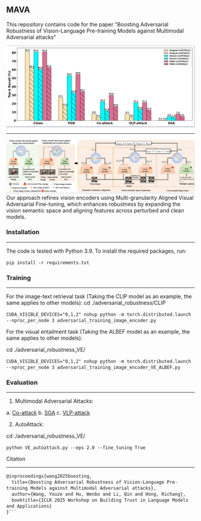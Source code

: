 ## MAVA

This repository contains code for the paper "Boosting Adversarial Robustness of Vision-Language Pre-training Models against Multimodal Adversarial attacks"

![](./assets/intro.png)
***
![Alt text](./assets/method.png)
Our approach refines vision encoders using Multi-granularity Aligned Visual Adversarial Fine-tuning, which enhances robustness by expanding the vision semantic space and aligning features across perturbed and clean models.

### Installation
***
The code is tested with Python 3.9. To install the required packages, run:
```
pip install -r requirements.txt
```
### Training
***
For the image-text retrieval task (Taking the CLIP model as an example, the same applies to other models):
cd ./adversarial_robustness/CLIP
```
CUDA_VISIBLE_DEVICES="0,1,2" nohup python -m torch.distributed.launch --nproc_per_node 3 adversarial_training_image_encoder.py
```
For the visual entailment task (Taking the ALBEF model as an example, the same applies to other models):

cd ./adversarial_robustness_VE/
```
CUDA_VISIBLE_DEVICES="0,1,2" nohup python -m torch.distributed.launch --nproc_per_node 3 adversarial_training_image_encoder_VE_ALBEF.py
```

### Evaluation
***
1. Multimodal Adversarial Attacks:

a. [Co-attack](https://github.com/adversarial-for-goodness/Co-Attack/blob/main/)
b. [SGA](https://github.com/Zoky-2020/SGA)
c. [VLP-attack](https://github.com/wangyouze/VLP-attack)

2. AutoAttack:

cd ./adversarial_robustness_VE/
```
python VE_autoattack.py --eps 2.0 --fine_tuning True
```


Citation
***
```
@inproceedings{wang2025boosting,
  title={Boosting Adversarial Robustness of Vision-Language Pre-training Models against Multimodal Adversarial attacks},
  author={Wang, Youze and Hu, Wenbo and Li, Qin and Hong, Richang},
  booktitle={ICLR 2025 Workshop on Building Trust in Language Models and Applications}
}```